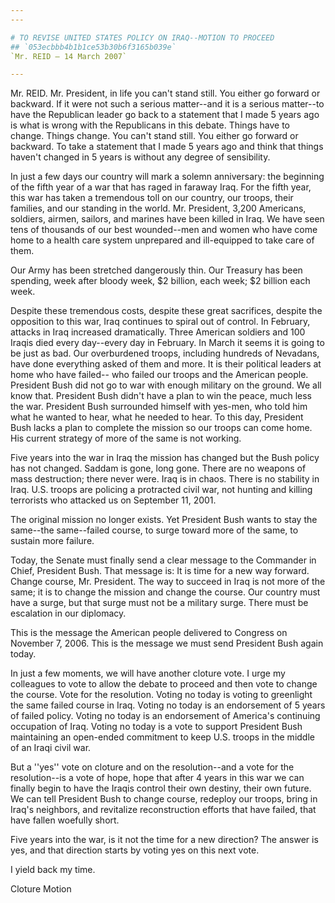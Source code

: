 ```yaml
---
---

# TO REVISE UNITED STATES POLICY ON IRAQ--MOTION TO PROCEED
## `053ecbbb4b1b1ce53b30b6f3165b039e`
`Mr. REID — 14 March 2007`

---
```



Mr. REID. Mr. President, in life you can't stand still. You either go 
forward or backward. If it were not such a serious matter--and it is a 
serious matter--to have the Republican leader go back to a statement 
that I made 5 years ago is what is wrong with the Republicans in this 
debate. Things have to change. Things change. You can't stand still. 
You either go forward or backward. To take a statement that I made 5 
years ago and think that things haven't changed in 5 years is without 
any degree of sensibility.

In just a few days our country will mark a solemn anniversary: the 
beginning of the fifth year of a war that has raged in faraway Iraq. 
For the fifth year, this war has taken a tremendous toll on our 
country, our troops, their families, and our standing in the world. Mr. 
President, 3,200 Americans, soldiers, airmen, sailors, and marines have 
been killed in Iraq. We have seen tens of thousands of our best 
wounded--men and women who have come home to a health care system 
unprepared and ill-equipped to take care of them.

Our Army has been stretched dangerously thin. Our Treasury has been 
spending, week after bloody week, $2 billion, each week; $2 billion 
each week.

Despite these tremendous costs, despite these great sacrifices, 
despite the opposition to this war, Iraq continues to spiral out of 
control. In February, attacks in Iraq increased dramatically. Three 
American soldiers and 100 Iraqis died every day--every day in February. 
In March it seems it is going to be just as bad. Our overburdened 
troops, including hundreds of Nevadans, have done everything asked of 
them and more. It is their political leaders at home who have failed--
who failed our troops and the American people. President Bush did not 
go to war with enough military on the ground. We all know that. 
President Bush didn't have a plan to win the peace, much less the war. 
President Bush surrounded himself with yes-men, who told him what he 
wanted to hear, what he needed to hear. To this day, President Bush 
lacks a plan to complete the mission so our troops can come home. His 
current strategy of more of the same is not working.

Five years into the war in Iraq the mission has changed but the Bush 
policy has not changed. Saddam is gone, long gone. There are no weapons 
of mass destruction; there never were. Iraq is in chaos. There is no 
stability in Iraq. U.S. troops are policing a protracted civil war, not 
hunting and killing terrorists who attacked us on September 11, 2001.

The original mission no longer exists. Yet President Bush wants to 
stay the same--the same--failed course, to surge toward more of the 
same, to sustain more failure.

Today, the Senate must finally send a clear message to the Commander 
in Chief, President Bush. That message is: It is time for a new way 
forward. Change course, Mr. President. The way to succeed in Iraq is 
not more of the same; it is to change the mission and change the 
course. Our country must have a surge, but that surge must not be a 
military surge. There must be escalation in our diplomacy.

This is the message the American people delivered to Congress on 
November 7, 2006. This is the message we must send President Bush again 
today.

In just a few moments, we will have another cloture vote. I urge my 
colleagues to vote to allow the debate to proceed and then vote to 
change the course. Vote for the resolution. Voting no today is voting 
to greenlight the same failed course in Iraq. Voting no today is an 
endorsement of 5 years of failed policy. Voting no today is an 
endorsement of America's continuing occupation of Iraq. Voting no today 
is a vote to support President Bush maintaining an open-ended 
commitment to keep U.S. troops in the middle of an Iraqi civil war.

But a ''yes'' vote on cloture and on the resolution--and a vote for 
the resolution--is a vote of hope, hope that after 4 years in this war 
we can finally begin to have the Iraqis control their own destiny, 
their own future. We can tell President Bush to change course, redeploy 
our troops, bring in Iraq's neighbors, and revitalize reconstruction 
efforts that have failed, that have fallen woefully short.

Five years into the war, is it not the time for a new direction? The 
answer is yes, and that direction starts by voting yes on this next 
vote.

I yield back my time.















 Cloture Motion
